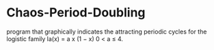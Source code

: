 # Chaos-Period-Doubling
program that graphically indicates the attracting periodic cycles for the logistic family la(x) = a x (1 − x) 0 &lt; a ≤ 4.
